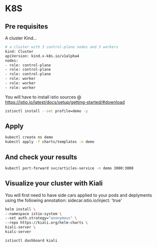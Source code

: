 # K8S

## Pre requisites

A cluster Kind...

```bash
# a cluster with 3 control-plane nodes and 3 workers
kind: Cluster
apiVersion: kind.x-k8s.io/v1alpha4
nodes:
- role: control-plane
- role: control-plane
- role: control-plane
- role: worker
- role: worker
- role: worker
```

You will have to install istio sources @ https://istio.io/latest/docs/setup/getting-started/#download

```bash
istioctl install --set profile=demo -y
```

## Apply

```bash
kubectl create ns demo
kubectl apply -f charts/templates -n demo
```

## And check your results

```bash
kubectl port-forward svc/articles-service -n demo 3000:3000
```

## Visualize your cluster with Kiali

You will first need to have side cars applied to your pods and deplyments using the following annotation:
sidecar.istio.io/inject: 'true'

```bash
helm install \
--namespace istio-system \
--set auth.strategy="anonymous" \
--repo https://kiali.org/helm-charts \
kiali-server \
kiali-server

istioctl dashboard kiali
```
